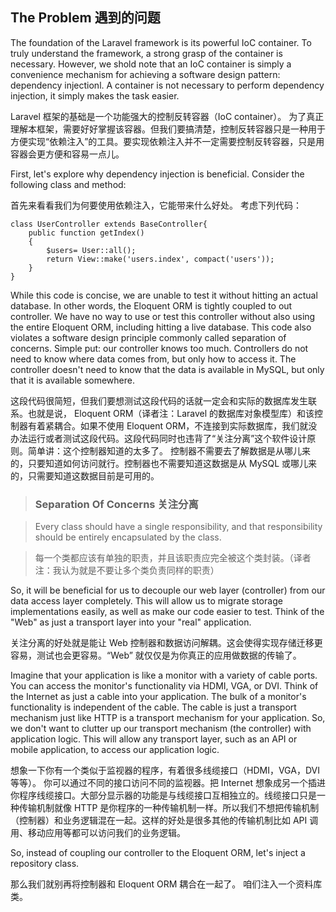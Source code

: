 ## The Problem 遇到的问题

The foundation of the Laravel framework is its powerful IoC container. To truly understand the framework, a strong grasp of the container is necessary. However, we shold note that an IoC container is simply a convenience mechanism for achieving a software design pattern: dependency injectionl. A container is not necessary to perform dependency injection, it simply makes the task easier.

Laravel 框架的基础是一个功能强大的控制反转容器（IoC container）。 为了真正理解本框架，需要好好掌握该容器。但我们要搞清楚，控制反转容器只是一种用于方便实现“依赖注入”的工具。要实现依赖注入并不一定需要控制反转容器，只是用容器会更方便和容易一点儿。


First, let's explore why dependency injection is beneficial. Consider the following class and method:

首先来看看我们为何要使用依赖注入，它能带来什么好处。 考虑下列代码：

```
class UserController extends BaseController{
    public function getIndex()
    {
        $users= User::all();
        return View::make('users.index', compact('users'));
    }
}
```

While this code is concise, we are unable to test it without hitting an actual database. In other words, the Eloquent ORM is tightly coupled to out controller. We have no way to use or test this controller without also using the entire Eloquent ORM, including hitting a live database. This code also violates a software design principle commonly called separation of concerns. Simple put: our controller knows too much. Controllers do not need to know where data comes from, but only how to access it. The controller doesn't need to know that the data is available in MySQL, but only that it is available somewhere.

这段代码很简短，但我们要想测试这段代码的话就一定会和实际的数据库发生联系。也就是说， Eloquent ORM（译者注：Laravel 的数据库对象模型库）和该控制器有着紧耦合。如果不使用 Eloquent ORM，不连接到实际数据库，我们就没办法运行或者测试这段代码。这段代码同时也违背了“关注分离”这个软件设计原则。简单讲：这个控制器知道的太多了。 控制器不需要去了解数据是从哪儿来的，只要知道如何访问就行。控制器也不需要知道这数据是从 MySQL 或哪儿来的，只需要知道这数据目前是可用的。


> ### Separation Of Concerns  关注分离

> Every class should have a single responsibility, and that responsibility should be entirely encapsulated by the class.

> 每一个类都应该有单独的职责，并且该职责应完全被这个类封装。（译者注：我认为就是不要让多个类负责同样的职责）


So, it will be beneficial for us to decouple our web layer (controller) from our data access layer completely. This will allow us to migrate storage implementations easily, as well as make our code easier to test. Think of the "Web" as just a transport layer into your "real" application.

关注分离的好处就是能让 Web 控制器和数据访问解耦。这会使得实现存储迁移更容易，测试也会更容易。“Web” 就仅仅是为你真正的应用做数据的传输了。

Imagine that your application is like a monitor with a variety of cable ports. You can access the monitor's functionality via HDMI, VGA, or DVI. Think of the Internet as just a cable into your application. The bulk of a monitor's functionality is independent of the cable. The cable is just a transport mechanism just like HTTP is a transport mechanism for your application. So, we don't want to clutter up our transport mechanism (the controller) with application logic. This will allow any transport layer, such as an API or mobile application, to access our application logic.

想象一下你有一个类似于监视器的程序，有着很多线缆接口（HDMI，VGA，DVI等等）。 你可以通过不同的接口访问不同的监视器。把 Internet 想象成另一个插进你程序线缆接口。大部分显示器的功能是与线缆接口互相独立的。线缆接口只是一 种传输机制就像 HTTP 是你程序的一种传输机制一样。所以我们不想把传输机制（控制器）和业务逻辑混在一起。这样的好处是很多其他的传输机制比如 API 调用、移动应用等都可以访问我们的业务逻辑。

So, instead of coupling our controller to the Eloquent ORM, let's inject a repository class.

那么我们就别再将控制器和 Eloquent ORM 耦合在一起了。 咱们注入一个资料库类。
